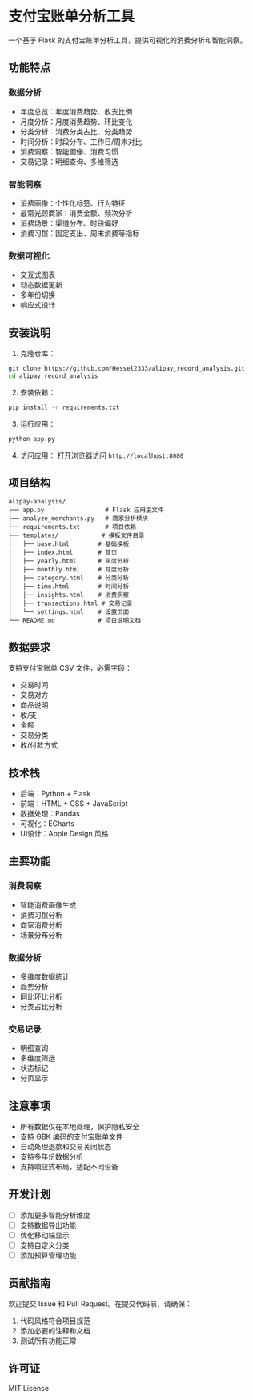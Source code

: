 # 支付宝账单分析工具

一个基于 Flask 的支付宝账单分析工具，提供可视化的消费分析和智能洞察。

## 功能特点

### 数据分析
- 年度总览：年度消费趋势、收支比例
- 月度分析：月度消费趋势、环比变化
- 分类分析：消费分类占比、分类趋势
- 时间分析：时段分布、工作日/周末对比
- 消费洞察：智能画像、消费习惯
- 交易记录：明细查询、多维筛选

### 智能洞察
- 消费画像：个性化标签、行为特征
- 最常光顾商家：消费金额、频次分析
- 消费场景：渠道分布、时段偏好
- 消费习惯：固定支出、周末消费等指标

### 数据可视化
- 交互式图表
- 动态数据更新
- 多年份切换
- 响应式设计

## 安装说明

1. 克隆仓库：
~~~bash
git clone https://github.com/Hessel2333/alipay_record_analysis.git
cd alipay_record_analysis
~~~

2. 安装依赖：
~~~bash
pip install -r requirements.txt
~~~

3. 运行应用：
~~~bash
python app.py
~~~

4. 访问应用：
打开浏览器访问 `http://localhost:8080`

## 项目结构
~~~
alipay-analysis/
├── app.py                 # Flask 应用主文件
├── analyze_merchants.py   # 商家分析模块
├── requirements.txt       # 项目依赖
├── templates/            # 模板文件目录
│   ├── base.html        # 基础模板
│   ├── index.html       # 首页
│   ├── yearly.html      # 年度分析
│   ├── monthly.html     # 月度分析
│   ├── category.html    # 分类分析
│   ├── time.html        # 时间分析
│   ├── insights.html    # 消费洞察
│   ├── transactions.html # 交易记录
│   └── settings.html    # 设置页面
└── README.md            # 项目说明文档
~~~

## 数据要求

支持支付宝账单 CSV 文件，必需字段：
- 交易时间
- 交易对方
- 商品说明
- 收/支
- 金额
- 交易分类
- 收/付款方式

## 技术栈

- 后端：Python + Flask
- 前端：HTML + CSS + JavaScript
- 数据处理：Pandas
- 可视化：ECharts
- UI设计：Apple Design 风格

## 主要功能

### 消费洞察
- 智能消费画像生成
- 消费习惯分析
- 商家消费分析
- 场景分布分析

### 数据分析
- 多维度数据统计
- 趋势分析
- 同比环比分析
- 分类占比分析

### 交易记录
- 明细查询
- 多维度筛选
- 状态标记
- 分页显示

## 注意事项

- 所有数据仅在本地处理，保护隐私安全
- 支持 GBK 编码的支付宝账单文件
- 自动处理退款和交易关闭状态
- 支持多年份数据分析
- 支持响应式布局，适配不同设备

## 开发计划

- [ ] 添加更多智能分析维度
- [ ] 支持数据导出功能
- [ ] 优化移动端显示
- [ ] 支持自定义分类
- [ ] 添加预算管理功能

## 贡献指南

欢迎提交 Issue 和 Pull Request。在提交代码前，请确保：
1. 代码风格符合项目规范
2. 添加必要的注释和文档
3. 测试所有功能正常

## 许可证

MIT License
